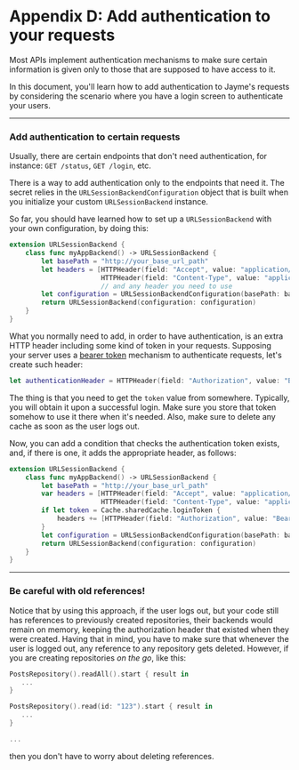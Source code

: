 # Appendix D: Add authentication to your requests

Most APIs implement authentication mechanisms to make sure certain information is given only to those that are supposed to have access to it.

In this document, you'll learn how to add authentication to Jayme's requests by considering the scenario where you have a login screen to authenticate your users.

---

### Add authentication to certain requests

Usually, there are certain endpoints that don't need authentication, for instance: `GET /status`, `GET /login`, etc.

There is a way to add authentication only to the endpoints that need it. The secret relies in the `URLSessionBackendConfiguration` object that is built when you initialize your custom `URLSessionBackend` instance.

So far, you should have learned how to set up a `URLSessionBackend` with your own configuration, by doing this:

```swift
extension URLSessionBackend {
    class func myAppBackend() -> URLSessionBackend {
        let basePath = "http://your_base_url_path"
        let headers = [HTTPHeader(field: "Accept", value: "application/json"),
                       HTTPHeader(field: "Content-Type", value: "application/json")]
                       // and any header you need to use
        let configuration = URLSessionBackendConfiguration(basePath: basePath, headers: headers)
        return URLSessionBackend(configuration: configuration)
    }
} 
```

What you normally need to add, in order to have authentication, is an extra HTTP header including some kind of token in your requests. Supposing your server uses a [bearer token](http://self-issued.info/docs/draft-ietf-oauth-v2-bearer.html) mechanism to authenticate requests, let's create such header:

```swift
let authenticationHeader = HTTPHeader(field: "Authorization", value: "Bearer \(token)")
```

The thing is that you need to get the `token` value from somewhere. Typically, you will obtain it upon a successful login. Make sure you store that token somehow to use it there when it's needed. Also, make sure to delete any cache as soon as the user logs out.

Now, you can add a condition that checks the authentication token exists, and, if there is one, it adds the appropriate header, as follows:

```swift
extension URLSessionBackend {
    class func myAppBackend() -> URLSessionBackend {
        let basePath = "http://your_base_url_path"
        var headers = [HTTPHeader(field: "Accept", value: "application/json"),
                       HTTPHeader(field: "Content-Type", value: "application/json")]
        if let token = Cache.sharedCache.loginToken {
            headers += [HTTPHeader(field: "Authorization", value: "Bearer \(token)"]     
        }         
        let configuration = URLSessionBackendConfiguration(basePath: basePath, headers: headers)
        return URLSessionBackend(configuration: configuration)
    }
} 
```

---

### Be careful with old references!


Notice that by using this approach, if the user logs out, but your code still has references to previously created repositories, their backends would remain on memory, keeping the authorization header that existed when they were created. Having that in mind, you have to make sure that whenever the user is logged out, any reference to any repository gets deleted. However, if you are creating repositories *on the go*, like this:

```swift
PostsRepository().readAll().start { result in 
   ...
}

PostsRepository().read(id: "123").start { result in
   ...
}

...
```

then you don't have to worry about deleting references.
